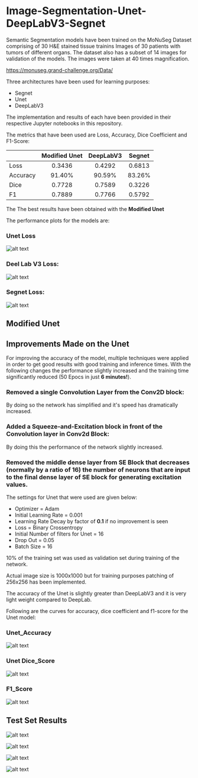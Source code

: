 # Image-Segmentation-Unet-DeepLabV3-Segnet

Semantic Segmentation models have been trained on the MoNuSeg Dataset comprising of 30 H&E stained tissue trainins Images of 30 patients with tumors of different organs. The dataset also has a subset of 14 images for validation of the models. The images were taken at 40 times magnification. 

https://monuseg.grand-challenge.org/Data/

Three architectures have been used for learning purposes:

* Segnet
* Unet 
* DeepLabV3

The implementation and results of each have been provided in their respective Jupyter notebooks in this repository.

The metrics that have been used are Loss, Accuracy, Dice Coefficient and F1-Score:

|          | Modified Unet | DeepLabV3 | Segnet |
|----------|:-------------:|:---------:|:------:|
| Loss     |     0.3436    |   0.4292  | 0.6813 |
| Accuracy |     91.40%    |   90.59%  | 83.26% |
| Dice     |     0.7728    |   0.7589  | 0.3226 |
| F1       |     0.7889    |   0.7766  | 0.5792 |

 The The best results have been obtained with the **Modified Unet**

The performance plots for the models are:

### Unet Loss

![alt text](https://github.com/bostankhan6/Image-Segmentation-Unet-DeepLabV3-Segnet/blob/master/plots_and_images/Unet_loss.jpg "Unet Loss")

### Deel Lab V3 Loss:

![alt text](https://github.com/bostankhan6/Image-Segmentation-Unet-DeepLabV3-Segnet/blob/master/plots_and_images/deeplab_loss.jpg "Deep Lab V3+ Loss")

### Segnet Loss:

![alt text](https://github.com/bostankhan6/Image-Segmentation-Unet-DeepLabV3-Segnet/blob/master/plots_and_images/segnet_loss.png "Segnet Loss")

## Modified Unet

## Improvements Made on the Unet
For improving the accuracy of the model, multiple techniques were applied in order to get good results with good training and inference times. With the following changes the performance slightly increased and the training time significantly reduced (50 Epocs in just **6 minutes!**).

### Removed a single Convolution Layer from the Conv2D block: 
By doing so the network has simplified and it's speed has dramatically increased.

### Added a Squeeze-and-Excitation block in front of the Convolution layer in Conv2d Block: 
By doing this the performance of the network slightly increased.

### Removed the middle dense layer from SE Block that decreases (normally by a ratio of 16) the number of neurons that are input to the final dense layer of SE block for generating excitation values.

The settings for Unet that were used are given below:
* Optimizer = Adam
* Initial Learning Rate = 0.001
* Learning Rate Decay by factor of **0.1** if no improvement is seen
* Loss = Binary Crossentropy
* Initial Number of filters for Unet = 16
* Drop Out = 0.05
* Batch Size = 16

10% of the training set was used as validation set during training of the network.

Actual image size is 1000x1000 but for training purposes patching of 256x256 has been implemented.

The accuracy of the Unet is slightly greater than DeepLabV3 and it is very light weight compared to DeepLab.

Following are the curves for accuracy, dice coefficient and f1-score for the Unet model:

### Unet_Accuracy
![alt text](https://github.com/bostankhan6/Image-Segmentation-Unet-DeepLabV3-Segnet/blob/master/plots_and_images/accuracy.jpg "Unet Accuracy")

### Unet Dice_Score
![alt text](https://github.com/bostankhan6/Image-Segmentation-Unet-DeepLabV3-Segnet/blob/master/plots_and_images/dice.jpg "Unet Dice Score")

### F1_Score
![alt text](https://github.com/bostankhan6/Image-Segmentation-Unet-DeepLabV3-Segnet/blob/master/plots_and_images/f1.jpg "Unet F1 Score")

## Test Set Results 

![alt text](https://github.com/bostankhan6/Image-Segmentation-Unet-DeepLabV3-Segnet/blob/master/plots_and_images/test1.jpg "Test1")

![alt text](https://github.com/bostankhan6/Image-Segmentation-Unet-DeepLabV3-Segnet/blob/master/plots_and_images/test2.jpg "Test2")

![alt text](https://github.com/bostankhan6/Image-Segmentation-Unet-DeepLabV3-Segnet/blob/master/plots_and_images/test3.jpg "Test3")

![alt text](https://github.com/bostankhan6/Image-Segmentation-Unet-DeepLabV3-Segnet/blob/master/plots_and_images/test4.jpg "Test4")
